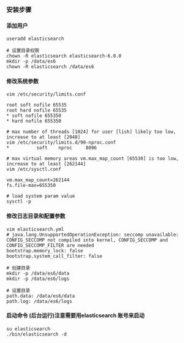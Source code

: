 ### 安装步骤
    
#### 添加用户
    useradd elasticsearch 
    
    # 设置目录权限
    chown -R elasticsearch elasticsearch-6.0.0
    mkdir -p /data/es6
    chown -R elasticsearch /data/es6
    
    
#### 修改系统参数
    vim /etc/security/limits.conf
    
    root soft nofile 65535
    root hard nofile 65535
    * soft nofile 655350
    * hard nofile 655350

    # max number of threads [1024] for user [lish] likely too low, increase to at least [2048]
    vim /etc/security/limits.d/90-nproc.conf
    *          soft    nproc     8096

    # max virtual memory areas vm.max_map_count [65530] is too low, increase to at least [262144]
    vim /etc/sysctl.conf
    
    vm.max_map_count=262144
    fs.file-max=655350
    
    # load system param value
    sysctl -p
    
#### 修改日志目录和配置参数
    vim elasticsearch.yml
    # java.lang.UnsupportedOperationException: seccomp unavailable: CONFIG_SECCOMP not compiled into kernel, CONFIG_SECCOMP and CONFIG_SECCOMP_FILTER are needed
    bootstrap.memory_lock: false
    bootstrap.system_call_filter: false    

    # 创建目录
    mkdir -p /data/es6/data
    mkdir -p /data/es6/logs

    # 设置目录
    path.data: /data/es6/data
    path.log: /data/es6/logs

#### 启动命令 (后台运行)注意需要用elasticsearch 账号来启动
    su elasticsearch
    ./bin/elasticsearch -d

